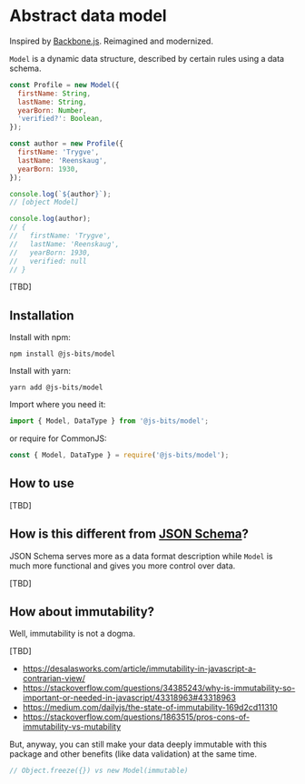 # Abstract data model

Inspired by [Backbone.js](http://backbonejs.org/#Model). Reimagined and modernized.

`Model` is a dynamic data structure, described by certain rules using a data schema.

```javascript
const Profile = new Model({
  firstName: String,
  lastName: String,
  yearBorn: Number,
  'verified?': Boolean,
});

const author = new Profile({
  firstName: 'Trygve',
  lastName: 'Reenskaug',
  yearBorn: 1930,
});

console.log(`${author}`);
// [object Model]

console.log(author);
// {
//   firstName: 'Trygve',
//   lastName: 'Reenskaug',
//   yearBorn: 1930,
//   verified: null
// }
```

[TBD]

## Installation

Install with npm:

```
npm install @js-bits/model
```

Install with yarn:

```
yarn add @js-bits/model
```

Import where you need it:

```javascript
import { Model, DataType } from '@js-bits/model';
```

or require for CommonJS:

```javascript
const { Model, DataType } = require('@js-bits/model');
```

## How to use

[TBD]

## How is this different from [JSON Schema](https://json-schema.org/)?

JSON Schema serves more as a data format description while `Model` is much more functional and gives you more control over data.

[TBD]

## How about immutability?

Well, immutability is not a dogma.

[TBD]

- https://desalasworks.com/article/immutability-in-javascript-a-contrarian-view/
- https://stackoverflow.com/questions/34385243/why-is-immutability-so-important-or-needed-in-javascript/43318963#43318963
- https://medium.com/dailyjs/the-state-of-immutability-169d2cd11310
- https://stackoverflow.com/questions/1863515/pros-cons-of-immutability-vs-mutability

But, anyway, you can still make your data deeply immutable with this package and other benefits (like data validation) at the same time.

```javascript
// Object.freeze({}) vs new Model(immutable)
```
